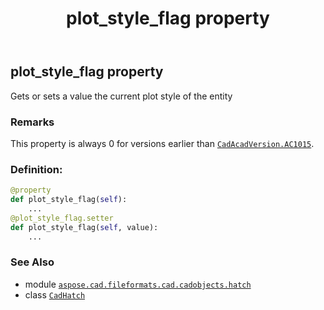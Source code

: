 ﻿---
title: plot_style_flag property
second_title: Aspose.CAD for Python via .NET API References
description: 
type: docs
weight: 640
url: /python-net/aspose.cad.fileformats.cad.cadobjects.hatch/cadhatch/plot_style_flag/
is_root: false
---

## plot_style_flag property


Gets or sets a value the current plot style of the entity

### Remarks 


This property is always 0 for versions earlier than [`CadAcadVersion.AC1015`](/cad/python-net/aspose.cad.fileformats.cad.cadconsts/cadacadversion#AC1015).
### Definition:
```python
@property
def plot_style_flag(self):
    ...
@plot_style_flag.setter
def plot_style_flag(self, value):
    ...
```

### See Also
* module [`aspose.cad.fileformats.cad.cadobjects.hatch`](../../)
* class [`CadHatch`](/cad/python-net/aspose.cad.fileformats.cad.cadobjects.hatch/cadhatch)
